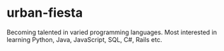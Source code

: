 # urban-fiesta
Becoming talented in varied programming languages. Most interested in learning Python, Java, JavaScript, SQL, C#, Rails etc.
